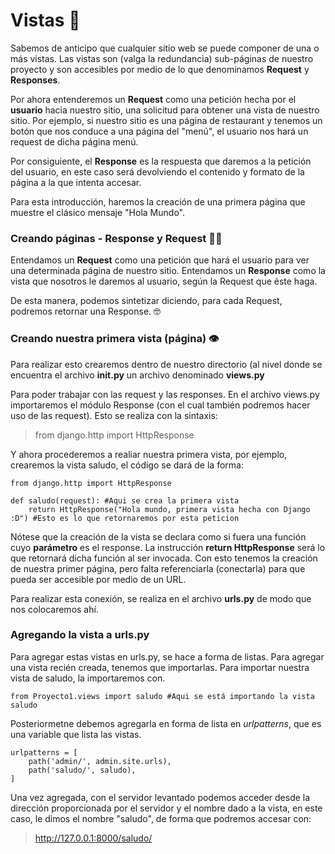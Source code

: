# Vistas 👀
Sabemos de anticipo que cualquier sitio web se puede componer de una o más vistas. Las vistas son (valga la redundancia)
sub-páginas de nuestro proyecto y son accesibles por medio de lo que denominamos **Request** y **Responses**. 

Por ahora entenderemos un **Request** como una petición hecha por el **usuario** hacia nuestro sitio, una solicitud para
obtener una vista de nuestro sitio. Por ejemplo, si nuestro sitio es una página de restaurant y tenemos un botón que nos
conduce a una página del "menú", el usuario nos hará un request de dicha página menú.

Por consiguiente, el **Response** es la respuesta que daremos a la petición del usuario, en este caso será devolviendo
el contenido y formato de la página a la que intenta accesar. 

Para esta introducción, haremos la creación de una primera página que muestre el clásico mensaje "Hola Mundo".

### Creando páginas - Response y Request 🐱‍🐉

Entendamos un **Request** como una petición que hará el usuario para ver una determinada página de nuestro sitio.
Entendamos un **Response** como la vista que nosotros le daremos al usuario, según la Request que éste haga.

De esta manera, podemos sintetizar diciendo, para cada Request, podremos retornar una Response. 🤓

### Creando nuestra primera vista (página) 👁

Para realizar esto crearemos dentro de nuestro directorio (al nivel donde se encuentra el archivo **__init__.py** un archivo
denominado **views.py**

Para poder trabajar con las request y las responses. En el archivo views.py importaremos el módulo Response (con el cual también
podremos hacer uso de las request). Esto se realiza con la sintaxis:

> from django.http import HttpResponse

Y ahora procederemos a realiar nuestra primera vista, por ejemplo, crearemos la vista saludo, el código se dará de la forma:

    from django.http import HttpResponse
  
    def saludo(request): #Aqui se crea la primera vista
        return HttpResponse("Hola mundo, primera vista hecha con Django :D") #Esto es lo que retornaremos por esta peticion
 
Nótese que la creación de la vista se declara como si fuera una función cuyo **parámetro** es el response. La instrucción
**return HttpResponse** será lo que retornará dicha función al ser invocada. Con esto tenemos la creación de nuestra primer
página, pero falta referenciarla (conectarla) para que pueda ser accesible por medio de un URL.

Para realizar esta conexión, se realiza en el archivo **urls.py** de modo que nos colocaremos ahí.

### Agregando la vista a urls.py

Para agregar estas vistas en urls.py, se hace a forma de listas. Para agregar una vista recién creada, tenemos que importarlas.
Para importar nuestra vista de saludo, la importaremos con.

    from Proyecto1.views import saludo #Aqui se está importando la vista saludo
  
Posteriormetne debemos agregarla en forma de lista en *urlpatterns*, que es una variable que lista las vistas. 

    urlpatterns = [
        path('admin/', admin.site.urls),
        path('saludo/', saludo),
    ]

Una vez agregada, con el servidor levantado podemos acceder desde la dirección proporcionada por el servidor y el nombre dado
a la vista, en este caso, le dimos el nombre "saludo", de forma que podremos accesar con:

> http://127.0.0.1:8000/saludo/





